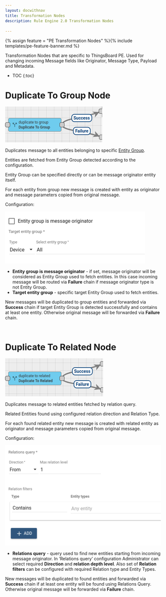 ```yaml
---
layout: docwithnav
title: Transformation Nodes
description: Rule Engine 2.0 Transformation Nodes

---
```


{% assign feature = "PE Transformation Nodes" %}{% include templates/pe-feature-banner.md %}

Transformation Nodes that are specific to ThingsBoard PE. Used for changing incoming Message fields like Originator, Message Type, Payload and Metadata.

* TOC
{:toc}

# Duplicate To Group Node

![image](/images/user-guide/rule-engine-2-0/pe/nodes/transformation-duplicate-to-group.png)

Duplicates message to all entities belonging to specific [Entity Group](/docs/user-guide/groups/).

Entities are fetched from Entity Group detected according to the configuration. 

Entity Group can be specified directly or can be message originator entity itself. 

For each entity from group new message is created with entity as originator and message parameters copied from original message.

Configuration:

![image](/images/user-guide/rule-engine-2-0/pe/nodes/transformation-duplicate-to-group-config.png)

- **Entity group is message originator** - if set, message originator will be considered as Entity Group used to fetch entities. 
In this case incoming message will be routed via **Failure** chain if message originator type is not Entity Group.  
- **Target entity group** - specific target Entity Group used to fetch entities.

New messages will be duplicated to group entities and forwarded via **Success** chain if target Entity Group is detected successfully and contains at least one entity.
Otherwise original message will be forwarded via **Failure** chain.   

<br/>

# Duplicate To Related Node

![image](/images/user-guide/rule-engine-2-0/pe/nodes/transformation-duplicate-to-related.png)

Duplicates message to related entities fetched by relation query.

Related Entities found using configured relation direction and Relation Type. 

For each found related entity new message is created with related entity as originator and message parameters copied from original message.

Configuration:

![image](/images/user-guide/rule-engine-2-0/pe/nodes/transformation-duplicate-to-related-config.png)

- **Relations query** - query used to find new entities starting from incoming message originator. 
In ‘Relations query’ configuration Administrator can select required **Direction** and **relation depth level**. Also set of **Relation filters** can be configured with required Relation type and Entity Types. 

New messages will be duplicated to found entities and forwarded via **Success** chain if at least one entity will be found using Relations Query.
Otherwise original message will be forwarded via **Failure** chain.

<br/>
